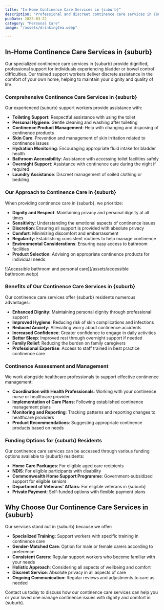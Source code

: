 ```yaml
---
title: "In-Home Continence Care Services in {suburb}"
description: "Professional and discreet continence care services in {suburb} delivered by trained support workers. We provide dignified assistance with continence management to enhance comfort, hygiene, and quality of life."
pubDate: 2025-03-22
category: "Personal Care"
image: "/assets/drinkingtea.webp"

---
```


## In-Home Continence Care Services in {suburb}

Our specialized continence care services in {suburb} provide dignified, professional support for individuals experiencing bladder or bowel control difficulties. Our trained support workers deliver discrete assistance in the comfort of your own home, helping to maintain your dignity and quality of life.

### Comprehensive Continence Care Services in {suburb}

Our experienced {suburb} support workers provide assistance with:

- **Toileting Support**: Respectful assistance with using the toilet
- **Personal Hygiene**: Gentle cleaning and washing after toileting
- **Continence Product Management**: Help with changing and disposing of continence products
- **Skin Care**: Prevention and management of skin irritation related to continence issues
- **Hydration Monitoring**: Encouraging appropriate fluid intake for bladder health
- **Bathroom Accessibility**: Assistance with accessing toilet facilities safely
- **Overnight Support**: Assistance with continence care during the night if required
- **Laundry Assistance**: Discreet management of soiled clothing or bedding

### Our Approach to Continence Care in {suburb}

When providing continence care in {suburb}, we prioritize:

- **Dignity and Respect**: Maintaining privacy and personal dignity at all times
- **Sensitivity**: Understanding the emotional aspects of continence issues
- **Discretion**: Ensuring all support is provided with absolute privacy
- **Comfort**: Minimizing discomfort and embarrassment
- **Regularity**: Establishing consistent routines to help manage continence
- **Environmental Considerations**: Ensuring easy access to bathroom facilities
- **Product Selection**: Advising on appropriate continence products for individual needs

![Accessible bathroom and personal care](/assets/accessible bathroom.webp)

### Benefits of Our Continence Care Services in {suburb}

Our continence care services offer {suburb} residents numerous advantages:

- **Enhanced Dignity**: Maintaining personal dignity through professional support
- **Improved Hygiene**: Reducing risk of skin complications and infections
- **Reduced Anxiety**: Alleviating worry about continence accidents
- **Increased Confidence**: Greater confidence to engage in daily activities
- **Better Sleep**: Improved rest through overnight support if needed
- **Family Relief**: Reducing the burden on family caregivers
- **Professional Expertise**: Access to staff trained in best practice continence care

### Continence Assessment and Management

We work alongside healthcare professionals to support effective continence management:

- **Coordination with Health Professionals**: Working with your continence nurse or healthcare provider
- **Implementation of Care Plans**: Following established continence management plans
- **Monitoring and Reporting**: Tracking patterns and reporting changes to healthcare providers
- **Product Recommendations**: Suggesting appropriate continence products based on needs

### Funding Options for {suburb} Residents

Our continence care services can be accessed through various funding options available to {suburb} residents:

- **Home Care Packages**: For eligible aged care recipients
- **NDIS**: For eligible participants with disability
- **Commonwealth Home Support Programme**: Government-subsidized support for eligible seniors
- **Department of Veterans' Affairs**: For eligible veterans in {suburb}
- **Private Payment**: Self-funded options with flexible payment plans

## Why Choose Our Continence Care Services in {suburb}

Our services stand out in {suburb} because we offer:

- **Specialized Training**: Support workers with specific training in continence care
- **Gender-Matched Care**: Option for male or female carers according to preference
- **Consistent Carers**: Regular support workers who become familiar with your needs
- **Holistic Approach**: Considering all aspects of wellbeing and comfort
- **Discreet Service**: Absolute privacy in all aspects of care
- **Ongoing Communication**: Regular reviews and adjustments to care as needed

Contact us today to discuss how our continence care services can help you or your loved one manage continence issues with dignity and comfort in {suburb}. 